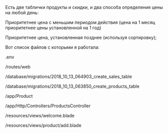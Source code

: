 Есть две таблички продукты и скидки, и два способа определения цены на любой день:

Приоритетнее цена с меньшим периодом действия (цена на 1 месяц приоритетнее цены установленной на 1 год)

Приоритетнее цена, установленная позднее (используя сортировку);

Вот список файлов с которыми я работала:

.env

/routes/web

/database/migrations/2018_10_13_064903_create_sales_table

/database/migrations/2018_10_13_063850_create_products_table

/app/Product

/app/Http/Controllers/ProductsController

/resources/views/welcome.blade

/resources/views/product/add.blade
